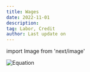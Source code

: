 ```yaml
---
title: Wages
date: 2022-11-01
description:
tag: Labor, Credit
author: Last update on
---
```


import Image from 'next/image'

![Equation](https://math.vercel.app/?bgcolor=auto&from=%5Ctext%7BEdit%20this%7D%5C%20%5CLaTeX.svg)
